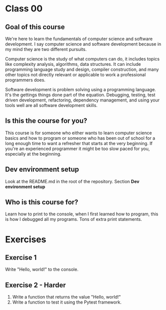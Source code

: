 # Class 00

## Goal of this course
We're here to learn the fundamentals of computer science and software development. I say computer science and software development because in my mind they are two different pursuits. 

Computer science is the study of what computers can do, it includes topics like complexity analysis, algorithms, data structures. It can include programming language study and design, compiler construction, and many other topics not directly relevant or applicable to work a professional programmers does.

Software development is problem solving using a programming language. It's the gettings things done part of the equation. Debugging, testing, test driven development, refactoring, dependency management, and using your tools well are all software development skills.

## Is this the course for you?
This course is for someone who either wants to learn computer science basics and how to program or someone who has been out of school for a long enough time to want a refresher that starts at the very beginning. If you're an experienced programmer it might be too slow paced for you, especially at the beginning.

## Dev environment setup
Look at the README.md in the root of the repository. Section **Dev environment setup**

## Who is this course for?
Learn how to print to the console, when I first learned how to program, this is how I debugged all my programs. Tons of extra print statements.

# Exercises
## Exercise 1
Write "Hello, world!" to the console.

## Exercise 2 - Harder
1. Write a function that returns the value "Hello, world!"
2. Write a function to test it using the Pytest framework.
